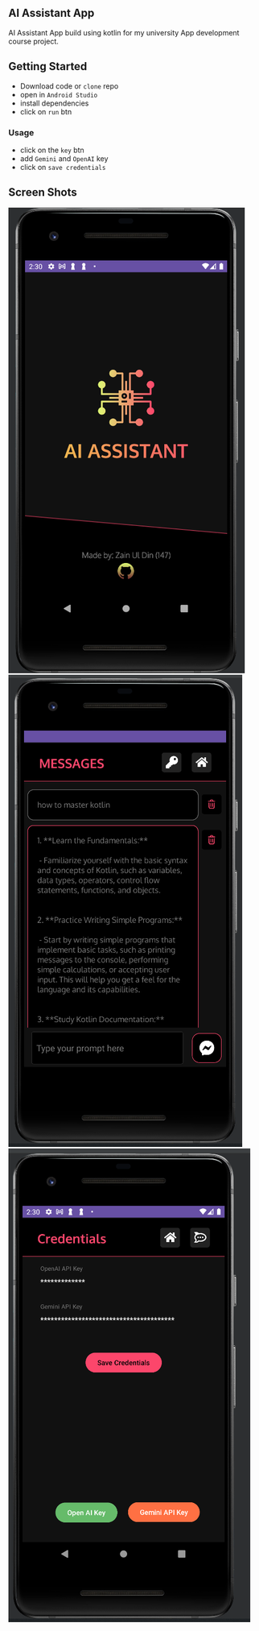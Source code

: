 ## AI Assistant App

AI Assistant App build using kotlin for my university App development course project.


## Getting Started

- Download code or `clone` repo
- open in `Android Studio`
- install dependencies
- click on `run` btn

### Usage

- click on the `key` btn
- add `Gemini` and `OpenAI` key
- click on `save credentials`


## Screen Shots

<img src="./static/splash_ss.png" />
<img src="./static/chat_ss.png" />
<img src="./static/credential_ss.png" />

